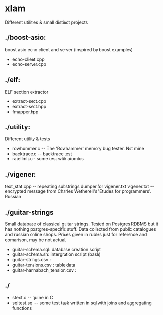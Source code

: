 # xlam
Different utilities &amp; small distinct projects 

## ./boost-asio:
boost asio echo client and server (inspired by boost examples)

- echo-client.cpp
- echo-server.cpp

## ./elf:
ELF section extractor

- extract-sect.cpp
- extract-sect.hpp
- fmapper.hpp

## ./utility:
Different utility &amp; tests

- rowhummer.c -- The 'Rowhammer' memory bug tester. Not mine
- backtrace.c -- backtrace test
- ratelimit.c - some test with atomics

## ./vigener:

text_stat.cpp -- repeating substrings dumper for vigener.txt
vigener.txt  -- encrypted message from Charles Wetherell's
    'Etudes for programmers'. Russian

## ./guitar-strings
Small database of classical guitar strings. Tested on Postgres RDBMS 
but it has nothing postgres-specific stuff.
Data collected from public catalogues and russian online shops.
Prices given in rubles just for reference and comarison, may be not actual.

- guitar-schema.sql: database creation script
- guitar-schema.sh: intergration script (bash)
- guitar-strings.csv           :
- guitar-tensions.csv          : table data 
- guitar-hannabach_tension.csv :

## ./

- stext.c -- quine in C
- sqltest.sql -- some test task written in sql
	         with joins and aggregating functions


